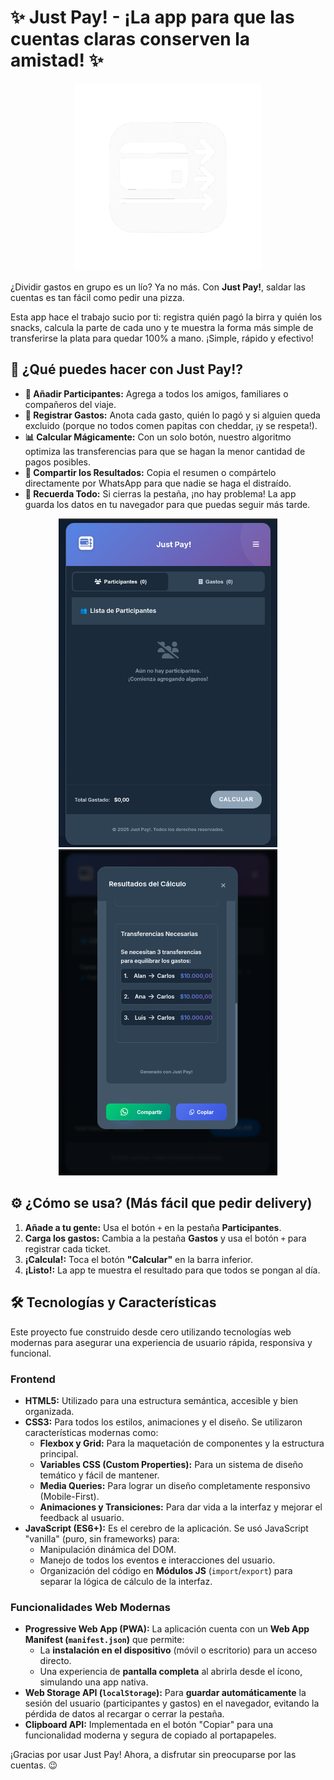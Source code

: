 # ✨ Just Pay! - ¡La app para que las cuentas claras conserven la amistad! ✨

<div align="center">
    <img src="./assets/img/logo.png" alt="Logo de Just Pay!" width="300">
</div>

¿Dividir gastos en grupo es un lío? Ya no más. Con **Just Pay!**, saldar las cuentas es tan fácil como pedir una pizza.

Esta app hace el trabajo sucio por ti: registra quién pagó la birra y quién los snacks, calcula la parte de cada uno y te muestra la forma más simple de transferirse la plata para quedar 100% a mano. ¡Simple, rápido y efectivo!

## 🚀 ¿Qué puedes hacer con Just Pay!?

* **👥 Añadir Participantes:** Agrega a todos los amigos, familiares o compañeros del viaje.
* **💸 Registrar Gastos:** Anota cada gasto, quién lo pagó y si alguien queda excluido (porque no todos comen papitas con cheddar, ¡y se respeta!).
* **📊 Calcular Mágicamente:** Con un solo botón, nuestro algoritmo optimiza las transferencias para que se hagan la menor cantidad de pagos posibles.
* **📲 Compartir los Resultados:** Copia el resumen o compártelo directamente por WhatsApp para que nadie se haga el distraído.
* **💾 Recuerda Todo:** Si cierras la pestaña, ¡no hay problema! La app guarda los datos en tu navegador para que puedas seguir más tarde.

<div align="center">
    <img src="./assets/img/capture1.png" alt="captura de app 1" width="350">
    <img src="./assets/img/capture2.png" alt="captura de app 2" width="350">
</div>


## ⚙️ ¿Cómo se usa? (Más fácil que pedir delivery)

1.  **Añade a tu gente:** Usa el botón `+` en la pestaña **Participantes**.
2.  **Carga los gastos:** Cambia a la pestaña **Gastos** y usa el botón `+` para registrar cada ticket.
3.  **¡Calcula!:** Toca el botón **"Calcular"** en la barra inferior.
4.  **¡Listo!:** La app te muestra el resultado para que todos se pongan al día.

## 🛠️ Tecnologías y Características

Este proyecto fue construido desde cero utilizando tecnologías web modernas para asegurar una experiencia de usuario rápida, responsiva y funcional.

### Frontend
* **HTML5:** Utilizado para una estructura semántica, accesible y bien organizada.
* **CSS3:** Para todos los estilos, animaciones y el diseño. Se utilizaron características modernas como:
    * **Flexbox y Grid:** Para la maquetación de componentes y la estructura principal.
    * **Variables CSS (Custom Properties):** Para un sistema de diseño temático y fácil de mantener.
    * **Media Queries:** Para lograr un diseño completamente responsivo (Mobile-First).
    * **Animaciones y Transiciones:** Para dar vida a la interfaz y mejorar el feedback al usuario.
* **JavaScript (ES6+):** Es el cerebro de la aplicación. Se usó JavaScript "vanilla" (puro, sin frameworks) para:
    * Manipulación dinámica del DOM.
    * Manejo de todos los eventos e interacciones del usuario.
    * Organización del código en **Módulos JS** (`import`/`export`) para separar la lógica de cálculo de la interfaz.

### Funcionalidades Web Modernas
* **Progressive Web App (PWA):** La aplicación cuenta con un **Web App Manifest (`manifest.json`)** que permite:
    * La **instalación en el dispositivo** (móvil o escritorio) para un acceso directo.
    * Una experiencia de **pantalla completa** al abrirla desde el ícono, simulando una app nativa.
* **Web Storage API (`localStorage`):** Para **guardar automáticamente** la sesión del usuario (participantes y gastos) en el navegador, evitando la pérdida de datos al recargar o cerrar la pestaña.
* **Clipboard API:** Implementada en el botón "Copiar" para una funcionalidad moderna y segura de copiado al portapapeles.

¡Gracias por usar Just Pay! Ahora, a disfrutar sin preocuparse por las cuentas. 😉